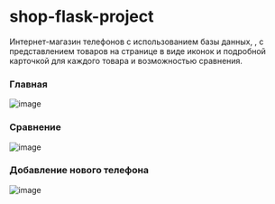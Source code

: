 # shop-flask-project
Интернет-магазин телефонов с использованием базы данных, , с представлением товаров на странице в виде иконок и подробной карточкой для каждого товара и возможностью сравнения.

### Главная
![image](https://user-images.githubusercontent.com/65753926/160275597-5efa6bc8-581f-4a40-a9b0-5338bf057f8b.png)

### Сравнение
![image](https://user-images.githubusercontent.com/65753926/160263601-38211d02-a986-4485-9e98-3862cc7056d4.png)

### Добавление нового телефона
![image](https://user-images.githubusercontent.com/65753926/160263616-40629d03-e6fd-455d-b60a-9b539c54c871.png)

